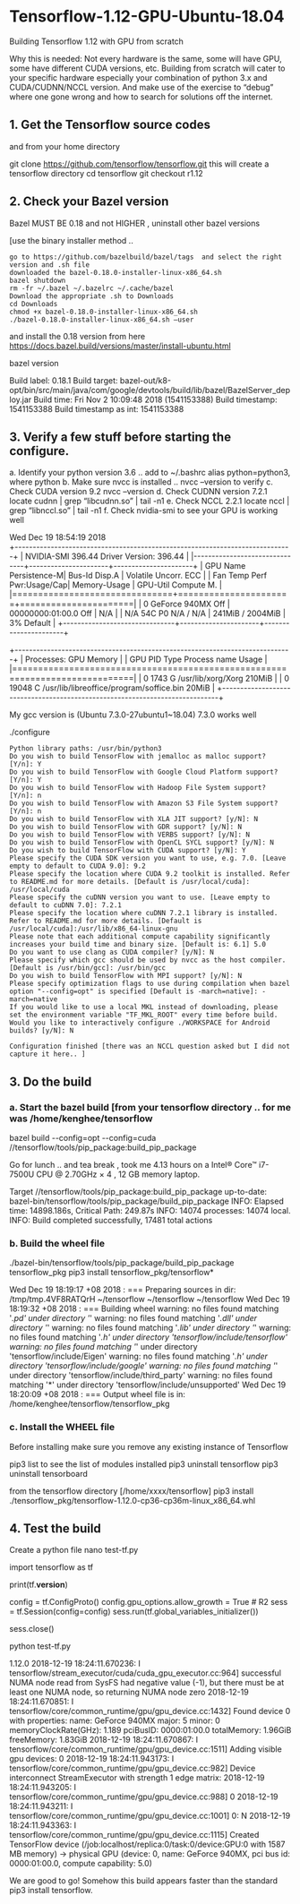 # Tensorflow-1.12-GPU-Ubuntu-18.04
Building Tensorflow 1.12 with GPU from scratch

Why this is needed:  Not every hardware is the same, some will have GPU, some have different CUDA versions, etc.  Building from scratch will cater to your specific hardware especially your combination of python 3.x and CUDA/CUDNN/NCCL version.  And make use of the exercise to “debug” where one gone wrong and how to search for solutions off the internet.    

## 1.  Get the Tensorflow source codes

and from your home directory

git clone https://github.com/tensorflow/tensorflow.git  this will create a tensorflow directory
cd tensorflow
git checkout r1.12 

## 2.  Check your Bazel version

Bazel MUST BE 0.18 and not HIGHER , uninstall other bazel versions 

[use the binary installer method .. 

    go to https://github.com/bazelbuild/bazel/tags  and select the right version and .sh file
    downloaded the bazel-0.18.0-installer-linux-x86_64.sh
    bazel shutdown
    rm -fr ~/.bazel ~/.bazelrc ~/.cache/bazel
    Download the appropriate .sh to Downloads
    cd Downloads
    chmod +x bazel-0.18.0-installer-linux-x86_64.sh
    ./bazel-0.18.0-installer-linux-x86_64.sh –user

and install the 0.18 version from here https://docs.bazel.build/versions/master/install-ubuntu.html 

bazel version

Build label: 0.18.1
Build target: bazel-out/k8-opt/bin/src/main/java/com/google/devtools/build/lib/bazel/BazelServer_deploy.jar
Build time: Fri Nov 2 10:09:48 2018 (1541153388)
Build timestamp: 1541153388
Build timestamp as int: 1541153388

## 3.  Verify a few stuff before starting the configure.

a.  Identify your python version  3.6 .. add to ~/.bashrc alias python=python3, where python
b.  Make sure nvcc is installed .. nvcc –version to verify
c.  Check CUDA version 9.2  nvcc –version
d.  Check CUDNN version  7.2.1 locate cudnn | grep “libcudnn.so” | tail -n1 
e.  Check NCCL 2.2.1 locate nccl | grep “libnccl.so” | tail -n1
f.  Check nvidia-smi to see your GPU is working well  

Wed Dec 19 18:54:19 2018       
+-----------------------------------------------------------------------------+
| NVIDIA-SMI 396.44                 Driver Version: 396.44                    |
|-------------------------------+----------------------+----------------------+
| GPU  Name        Persistence-M| Bus-Id        Disp.A | Volatile Uncorr. ECC |
| Fan  Temp  Perf  Pwr:Usage/Cap|         Memory-Usage | GPU-Util  Compute M. |
|===============================+======================+======================|
|   0  GeForce 940MX       Off  | 00000000:01:00.0 Off |                  N/A |
| N/A   54C    P0    N/A /  N/A |    241MiB /  2004MiB |      3%      Default |
+-------------------------------+----------------------+----------------------+
                                                                               
+-----------------------------------------------------------------------------+
| Processes:                                                       GPU Memory |
|  GPU       PID   Type   Process name                             Usage      |
|=============================================================================|
|    0      1743      G   /usr/lib/xorg/Xorg                           210MiB |
|    0     19048      C   /usr/lib/libreoffice/program/soffice.bin      20MiB |
+-----------------------------------------------------------------------------+

My gcc version is (Ubuntu 7.3.0-27ubuntu1~18.04) 7.3.0 works well

./configure

    Python library paths: /usr/bin/python3
    Do you wish to build TensorFlow with jemalloc as malloc support? [Y/n]: Y
    Do you wish to build TensorFlow with Google Cloud Platform support? [Y/n]: Y
    Do you wish to build TensorFlow with Hadoop File System support? [Y/n]: n
    Do you wish to build TensorFlow with Amazon S3 File System support? [Y/n]: n
    Do you wish to build TensorFlow with XLA JIT support? [y/N]: N
    Do you wish to build TensorFlow with GDR support? [y/N]: N
    Do you wish to build TensorFlow with VERBS support? [y/N]: N
    Do you wish to build TensorFlow with OpenCL SYCL support? [y/N]: N
    Do you wish to build TensorFlow with CUDA support? [y/N]: Y
    Please specify the CUDA SDK version you want to use, e.g. 7.0. [Leave empty to default to CUDA 9.0]: 9.2
    Please specify the location where CUDA 9.2 toolkit is installed. Refer to README.md for more details. [Default is /usr/local/cuda]: /usr/local/cuda
    Please specify the cuDNN version you want to use. [Leave empty to default to cuDNN 7.0]: 7.2.1
    Please specify the location where cuDNN 7.2.1 library is installed. Refer to README.md for more details. [Default is /usr/local/cuda]:/usr/lib/x86_64-linux-gnu
    Please note that each additional compute capability significantly increases your build time and binary size. [Default is: 6.1] 5.0
    Do you want to use clang as CUDA compiler? [y/N]: N
    Please specify which gcc should be used by nvcc as the host compiler. [Default is /usr/bin/gcc]: /usr/bin/gcc
    Do you wish to build TensorFlow with MPI support? [y/N]: N
    Please specify optimization flags to use during compilation when bazel option "--config=opt" is specified [Default is -march=native]: -march=native
    If you would like to use a local MKL instead of downloading, please set the environment variable "TF_MKL_ROOT" every time before build.
    Would you like to interactively configure ./WORKSPACE for Android builds? [y/N]: N

    Configuration finished [there was an NCCL question asked but I did not capture it here.. ]


## 3.  Do the build 

### a.   Start the bazel build [from your tensorflow directory .. for me was /home/kenghee/tensorflow

bazel build --config=opt --config=cuda //tensorflow/tools/pip_package:build_pip_package

Go for lunch .. and tea break , took me 4.13 hours on a Intel® Core™ i7-7500U CPU @ 2.70GHz × 4 , 12 GB memory laptop.

Target //tensorflow/tools/pip_package:build_pip_package up-to-date:
  bazel-bin/tensorflow/tools/pip_package/build_pip_package
INFO: Elapsed time: 14898.186s, Critical Path: 249.87s
INFO: 14074 processes: 14074 local.
INFO: Build completed successfully, 17481 total actions

### b.  Build the wheel file

./bazel-bin/tensorflow/tools/pip_package/build_pip_package tensorflow_pkg
pip3 install tensorflow_pkg/tensorflow*

Wed Dec 19 18:19:17 +08 2018 : === Preparing sources in dir: /tmp/tmp.4VF8RATQrH
~/tensorflow ~/tensorflow
~/tensorflow
Wed Dec 19 18:19:32 +08 2018 : === Building wheel
warning: no files found matching '*.pd' under directory '*'
warning: no files found matching '*.dll' under directory '*'
warning: no files found matching '*.lib' under directory '*'
warning: no files found matching '*.h' under directory 'tensorflow/include/tensorflow'
warning: no files found matching '*' under directory 'tensorflow/include/Eigen'
warning: no files found matching '*.h' under directory 'tensorflow/include/google'
warning: no files found matching '*' under directory 'tensorflow/include/third_party'
warning: no files found matching '*' under directory 'tensorflow/include/unsupported'
Wed Dec 19 18:20:09 +08 2018 : === Output wheel file is in: /home/kenghee/tensorflow/tensorflow_pkg

### c.  Install the WHEEL file

Before installing make sure you remove any existing instance of Tensorflow 

pip3 list  to see the list of modules installed
pip3 uninstall tensorflow
pip3 uninstall tensorboard

from the tensorflow directory [/home/xxxx/tensorflow]
pip3 install ./tensorflow_pkg/tensorflow-1.12.0-cp36-cp36m-linux_x86_64.whl

## 4. Test the build

Create a python file
nano test-tf.py

import tensorflow as tf

print(tf.__version__)

config = tf.ConfigProto()
config.gpu_options.allow_growth = True  #  R2
sess = tf.Session(config=config)
sess.run(tf.global_variables_initializer())

sess.close()

python test-tf.py

1.12.0
2018-12-19 18:24:11.670236: I tensorflow/stream_executor/cuda/cuda_gpu_executor.cc:964] successful NUMA node read from SysFS had negative value (-1), but there must be at least one NUMA node, so returning NUMA node zero
2018-12-19 18:24:11.670851: I tensorflow/core/common_runtime/gpu/gpu_device.cc:1432] Found device 0 with properties: 
name: GeForce 940MX major: 5 minor: 0 memoryClockRate(GHz): 1.189
pciBusID: 0000:01:00.0
totalMemory: 1.96GiB freeMemory: 1.83GiB
2018-12-19 18:24:11.670867: I tensorflow/core/common_runtime/gpu/gpu_device.cc:1511] Adding visible gpu devices: 0
2018-12-19 18:24:11.943173: I tensorflow/core/common_runtime/gpu/gpu_device.cc:982] Device interconnect StreamExecutor with strength 1 edge matrix:
2018-12-19 18:24:11.943205: I tensorflow/core/common_runtime/gpu/gpu_device.cc:988]      0 
2018-12-19 18:24:11.943211: I tensorflow/core/common_runtime/gpu/gpu_device.cc:1001] 0:   N 
2018-12-19 18:24:11.943363: I tensorflow/core/common_runtime/gpu/gpu_device.cc:1115] Created TensorFlow device (/job:localhost/replica:0/task:0/device:GPU:0 with 1587 MB memory) -> physical GPU (device: 0, name: GeForce 940MX, pci bus id: 0000:01:00.0, compute capability: 5.0)

We are good to go! Somehow this build appears faster than the standard pip3 install tensorflow.  
